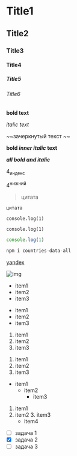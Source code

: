 <!-- Titles -->
# Title1
## Title2
### Title3
#### Title4
##### Title5
###### Title6

<!-- Text -->
**bold text**

*italic text*

~~зачеркнутый текст ~~

**bold _inner italic_ text**

***all bold and italic***

4<sub>индекс</sub>

4<sup>нижний</sup>

<!-- Выделение текста -->
> цитата

`цитата`


<!-- Выделение текта или кода в отдельный блок -->
```
console.log(1)
```
<!-- или -->
    console.log(1)

<!-- Добавить подсветку синтаксиса, можно указывать любой язык -->
```js
console.log(1)
```
```js
npm i countries-data-all
```

<!-- Ссылки -->
[yandex](https://yandex.ru/)

<!-- картинки -->
![img](https://myoctocat.com/assets/images/base-octocat.svg)
<!-- для ссылок на изображения в том же репозитории надо использовать относительные ссылки вместо абсолютных -->


<!-- списки -->
- item1
- item2
- item3

* item1
* item2
* item3

1. item1
2. item2
3. item3

1) item1
2) item2
3) item3

<!-- Вложенные списки -->
- item1
  - item2
    - item3

1. item1
  2. item2
    3. item3
      - item4

<!-- список задач -->

- [ ] задача 1
- [x] задача 2
- [ ] задача 3
